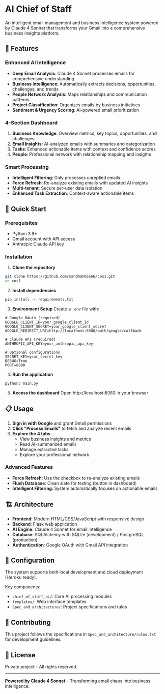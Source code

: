 # AI Chief of Staff

An intelligent email management and business intelligence system powered by Claude 4 Sonnet that transforms your Gmail into a comprehensive business insights platform.

## 🌟 Features

### Enhanced AI Intelligence
- **Deep Email Analysis**: Claude 4 Sonnet processes emails for comprehensive understanding
- **Business Intelligence**: Automatically extracts decisions, opportunities, challenges, and trends
- **People Network Analysis**: Maps relationships and communication patterns
- **Project Classification**: Organizes emails by business initiatives
- **Sentiment & Urgency Scoring**: AI-powered email prioritization

### 4-Section Dashboard
1. **Business Knowledge**: Overview metrics, key topics, opportunities, and challenges
2. **Email Insights**: AI-analyzed emails with summaries and categorization
3. **Tasks**: Enhanced actionable items with context and confidence scores
4. **People**: Professional network with relationship mapping and insights

### Smart Processing
- **Intelligent Filtering**: Only processes unreplied emails
- **Force Refresh**: Re-analyze existing emails with updated AI insights
- **Multi-tenant**: Secure per-user data isolation
- **Enhanced Task Extraction**: Context-aware actionable items

## 🚀 Quick Start

### Prerequisites
- Python 3.8+
- Gmail account with API access
- Anthropic Claude API key

### Installation

1. **Clone the repository**
```bash
git clone https://github.com/sandman66666/cos1.git
cd cos1
```

2. **Install dependencies**
```bash
pip install -r requirements.txt
```

3. **Environment Setup**
Create a `.env` file with:
```env
# Google OAuth (required)
GOOGLE_CLIENT_ID=your_google_client_id
GOOGLE_CLIENT_SECRET=your_google_client_secret
GOOGLE_REDIRECT_URI=http://localhost:8080/auth/google/callback

# Claude API (required)
ANTHROPIC_API_KEY=your_anthropic_api_key

# Optional configurations
SECRET_KEY=your_secret_key
DEBUG=True
PORT=8080
```

4. **Run the application**
```bash
python3 main.py
```

5. **Access the dashboard**
Open http://localhost:8080 in your browser

## 📋 Usage

1. **Sign in with Google** and grant Gmail permissions
2. **Click "Process Emails"** to fetch and analyze recent emails
3. **Explore the 4 tabs**:
   - View business insights and metrics
   - Read AI-summarized emails
   - Manage extracted tasks
   - Explore your professional network

### Advanced Features
- **Force Refresh**: Use the checkbox to re-analyze existing emails
- **Flush Database**: Clean slate for testing (button in dashboard)
- **Intelligent Filtering**: System automatically focuses on actionable emails

## 🏗️ Architecture

- **Frontend**: Modern HTML/CSS/JavaScript with responsive design
- **Backend**: Flask web application
- **AI Engine**: Claude 4 Sonnet for email intelligence
- **Database**: SQLAlchemy with SQLite (development) / PostgreSQL (production)
- **Authentication**: Google OAuth with Gmail API integration

## 🔧 Configuration

The system supports both local development and cloud deployment (Heroku ready).

Key components:
- `chief_of_staff_ai/`: Core AI processing modules
- `templates/`: Web interface templates
- `Spec_and_architecture/`: Project specifications and rules

## 🤝 Contributing

This project follows the specifications in `Spec_and_architecture/rules.txt` for development guidelines.

## 📄 License

Private project - All rights reserved.

---

**Powered by Claude 4 Sonnet** - Transforming email chaos into business intelligence. 